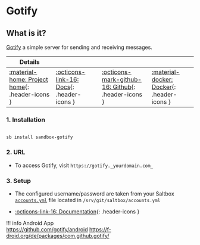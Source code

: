 # Gotify

## What is it?

[Gotify](https://gotify.net/) a simple server for sending and receiving messages.

| Details     |             |             |             |
|-------------|-------------|-------------|-------------|
| [:material-home: Project home](https://gotify.net/){: .header-icons } | [:octicons-link-16: Docs](https://gotify.github.io/api-docs/){: .header-icons } | [:octicons-mark-github-16: Github](https://github.com/gotify/server){: .header-icons } | [:material-docker: Docker](https://hub.docker.com/r/gotify/server){: .header-icons }|

### 1. Installation

``` shell

sb install sandbox-gotify

```

### 2. URL

- To access Gotify, visit `https://gotify._yourdomain.com_`

### 3. Setup

- The configured username/password are taken from your Saltbox [`accounts.yml`](../../saltbox/install/install.md#configuration) file located in `/srv/git/saltbox/accounts.yml`

- [:octicons-link-16: Documentation](https://gotify.github.io/api-docs/){: .header-icons }

!!! info
    Android App <br />
    <https://github.com/gotify/android>
    <https://f-droid.org/de/packages/com.github.gotify/>

